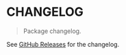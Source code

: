 # CHANGELOG

> Package changelog.

See [GitHub Releases](https://github.com/stdlib-js/math-base-special-ceilb/releases) for the changelog.